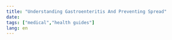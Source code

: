 ```yaml
---
title: "Understanding Gastroenteritis And Preventing Spread"
date: 
tags: ["medical","health guides"]
lang: en
---
```



